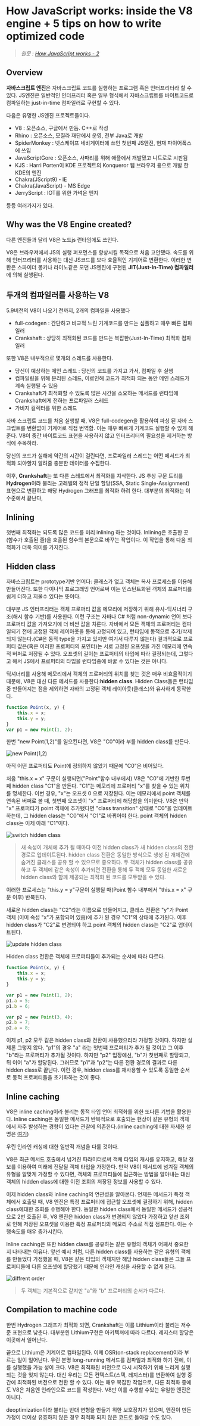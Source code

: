 # How JavaScript works: inside the V8 engine + 5 tips on how to write optimized code

> _원문 : [How JavaScript works - 2](https://blog.sessionstack.com/how-javascript-works-inside-the-v8-engine-5-tips-on-how-to-write-optimized-code-ac089e62b12e)_

## Overview

**자바스크립트 엔진**은 자바스크립트 코드를 실행하는 프로그램 혹은 인터프리터라 할 수 있다. JS엔진은 일반적인 인터프리터 혹은 일부 형식에서 자바스크립트를 바이트코드로 컴파일하는 just-in-time 컴파일러로 구현할 수 있다.

다음은 유명한 JS엔진 프로젝트들이다.

- V8 : 오픈소스, 구글에서 만듬. C++로 작성
- Rhino : 오픈소스, 모질라 재단에서 운영, 전부 Java로 개발
- SpiderMonkey : 넷스케이프 네비게이터에 쓰인 첫번째 JS엔진, 현재 파이어폭스에 쓰임
- JavaScriptGore : 오픈소스, 사파리를 위해 애플에서 개발됐고 니트로로 시판됨
- KJS : Harri Porten이 KDE 프로젝트의 Konqueror 웹 브라우저 용으로 개발 한 KDE의 엔진
- Chakra(JScript9) - IE
- Chakra(JavaScript) - MS Edge
- JerryScript : IOT를 위한 가벼운 엔지

등등 여러가지가 있다.

## Why was the V8 Engine created?

다른 엔진들과 달리 V8은 노드js 런타임에도 쓰인다.

V8은 브라우져에서 JS의 실행 퍼포먼스를 향상시킬 목적으로 처음 고안됐다. 속도를 위해 인터프리터를 사용하는 대신 JS코드를 보다 효율적인 기계어로 변환한다. 이러한 변환은 스파이더 몽키나 라이노같은 모던 JS엔진에 구현된 **JIT(Just-In-Time) 컴파일러**에 의해 실행된다.

## 두개의 컴파일러를 사용하는 V8

5.9버전의 V8이 나오기 전까지, 2개의 컴파일을 사용했다

- full-codegen : 간단하고 비교적 느린 기계코드를 만드는 심플하고 매우 빠른 컴파일러
- Crankshaft : 상당히 최적화된 코드를 만드는 복잡한(Just-In-Time) 최적화 컴파일러

또한 V8은 내부적으로 몇개의 스레드를 사용한다.

- 당신이 예상하는 메인 스레드 : 당신의 코드를 가지고 가서, 컴파일 후 실행
- 컴파일링을 위해 분리된 스레드, 이로인해 코드가 최적화 되는 동안 메인 스레드가 계속 실행될 수 있음
- Crankshaft가 최적화할 수 있도록 많은 시간을 소요하는 메서드를 런타임에 Crankshaft에게 전하는 프로파일러 스레드
- 가비지 컬렉터를 위한 스레드

자바 스크립트 코드를 처음 실행할 때, V8은 full-codegen을 활용하여 파싱 된 자바 스크립트를 변환없이 기계어로 직접 번역함. 이는 매우 빠르게 기계코드 실행할 수 있게 해준다. V8이 중간 바이트코드 표현을 사용하지 않고 인터프리터의 필요성을 제거하는 방식에 주목하라.

당신의 코드가 실해에 약간의 시간이 걸린다면, 프로파일러 스레드는 어떤 메서드가 최적화 되야할지 알려줄 충분한 데이터를 수집한다.

이후, **Crankshaft**는 또 다른 스레드에서 최적화를 지삭한다. JS 추상 구문 트리를 **Hydrogen**이라 불리는 고레벨의 정적 단일 할당(SSA, Static Single-Assignment) 표현으로 변환하고 해당 Hydrogen 그래프를 최적화 하려 한다. 대부분의 최적화는 이 수준에서 끝난다,

## Inlining

첫번째 최적화는 되도록 많은 코드를 미리 inlining 하는 것이다. Inlining은 호출한 곳(함수가 호출된 줄)을 호출된 함수의 본문으로 바꾸는 작업이다. 이 작업을 통해 다음 최적화가 더욱 의미를 가지진다.

## Hidden class

자바스크립트는 prototype기반 언어다: 클래스가 없고 객체는 복사 프로세스를 이용해 만들어진다. 또한 다이나믹 프로그래밍 언어로써 이는 인스턴트화된 객체의 프로퍼티를 쉽게 더하고 지울수 있다는 뜻이다.

대부분 JS 인터프리터는 객체 프로퍼티 값을 메모리에 저장하기 위해 유사-딕셔너리 구조(해시 함수 기반)를 사용한다. 이런 구조는 자바나 C# 처럼 non-dynamic 언어 보다 프로퍼티 값을 가져오기에 더 비싼 값을 치룬다. 자바에서 모든 객체의 프로퍼티는 컴파일되기 전에 고정된 객체 레이아웃을 통해 고정되어 있고, 런타임에 동적으로 추가/삭제 되지 않는다.(C#은 동적 type을 가지고 있지만 여기서 다루지 않는다) 결과적으로 프로퍼티 값은(혹은 이러한 프로퍼티의 포인터)는 
서로 고정된 오프셋을 가진 메모리에 연속적 버퍼로 저장될 수 있다. 오프셋의 길이는 프로퍼티의 타입에 따라 결정되는데, 그렇다고 해서 JS에서 프로퍼티의 타입을 런타임중에 바꿀 수 있다는 것은 아니다.

딕셔너리를 사용해 메모리에서 객체의 프로퍼티의 위치를 찾는 것은 매우 비효율적이기 때문에, V8은 대신 다른 메서드를 사용한다:**hidden class**. Hidden Class들은 런타임중 만들어지는 점을 제외하면 자바의 고정된 객체 레이아웃(클래스)와 유사하게 동작한다.

```javascript
function Point(x, y) {
    this.x = x;
    this.y = y;
}
var p1 = new Point(1, 2);
```

한번 "new Point(1,2)"를 일으킨다면, V8은 "C0"이라 부를 hidden class를 만든다. 

![new Point(1,2)](https://cdn-images-1.medium.com/max/1600/1*pVnIrMZiB9iAz5sW28AixA.png)

아직 어떤 프로퍼티도 Point에 정의하지 않았기 때문에 "C0"은 비어있다.

처음 "this.x = x" 구문이 실행되면("Point"함수 내부에서) V8은 "C0"에 기반한 두번째 hidden class "C1"을 만든다. "C1"는 메모리에 프로퍼티 "x"를 찾을 수 있는 위치를 명세한다. 이번 경우, "x"는 오프셋 0 으로 저장된다. 이는 메모리에서 point 객체를 연속된 버퍼로 볼 때, 첫번째 오프셋이 "x" 프로퍼티에 해당함을 의미한다. V8은 만약 "x" 프로퍼티가 point 객체에 추가됐다면 "class transition" 상태로 "C0"을 업데이트 하는데, 그 hidden class는 "C0"에서 "C1"로 바뀌어야 한다. point 객체의 hidden class는 이제 아래 "C1"이다.

![switch hidden class](https://cdn-images-1.medium.com/max/1600/1*QsVUE3snZD9abYXccg6Sgw.png)

> 새 속성이 개체에 추가 될 때마다 이전 hidden class가 새 hidden class의 전환 경로로 업데이트된다. hidden class 전환은 동일한 방식으로 생성 된 개체간에 숨겨진 클래스를 공유 할 수 있으므로 중요하다. 두 객체가 hidden class를 공유하고 두 객체에 같은 속성이 추가되면 전환을 통해 두 객체 모두 동일한 새로운 hidden class와 함께 제공되는 최적화 된 코드를 모두받을 수 있다.

이러한 프로세스는 "this.y = y"구문이 실행될 때(Point 함수 내부에서 "this.x = x" 구문 이후) 반복된다.

새로운 hidden class는 "C2"라는 이름으로 만들어지고, 클래스 전환은 "y"가 Point 객체 (이미 속성 "x"가 포함되어 있음)에 추가 된 경우 "C1"의 상태에 추가된다. 이후 hidden class가 "C2"로 변경되야 하고 point 객체의 hidden class는 "C2"로 업데이트된다.

![update hidden class](https://cdn-images-1.medium.com/max/1600/1*spJ8v7GWivxZZzTAzqVPtA.png)

Hidden class 전환은 객체에 프로퍼티들이 추가되는 순서에 따라 다르다.

```javascript
function Point(x, y) {
    this.x = x;
    this.y = y;
}

var p1 = new Point(1, 2);
p1.a = 5;
p1.b = 6;

var p2 = new Point(3, 4);
p2.b = 7;
p2.a = 8;
```

이제 p1, p2 모두 같은 hidden class와 전환이 사용했으리라 가정할 것이다. 하지만 실제론 그렇지 않다. "p1"의 경우 "a" 라는 첫번쨰 프로퍼티가 추가 될 것이고 그 이후 "b"라는 프로퍼티가 추가될 것이다. 하지만 "p2" 입장에선, "b"가 첫번쨰로 할당되고, 뒤 이어 "a"가 할당된다. 그러므로 "p1"과 "p2"는 다른 전환 경로의 결과로 다른 hidden class로 끝난다. 이런 경우, hidden class를 재사용할 수 있도록 동일한 순서로 동적 프로퍼티들을 초기화하는 것이 좋다.

## Inline caching

V8은 inline caching이라 불리는 동적 타입 언어 최적화를 위한 또다른 기법을 활용한다. Inline caching은 동일한 메서드가 반복적으로 호출되는 현상이 같은 유형의 객체에서 자주 발생하는 경향이 있다는 관찰에 의존한다.(inline caching에 대한 자세한 설명은 [여기](https://github.com/sq/JSIL/wiki/Optimizing-dynamic-JavaScript-with-inline-caches))

우린 인라인 캐싱에 대한 일반적 개념을 다룰 것이다.

V8은 최근 메서드 호출에서 넘겨진 파라미터로써 객체 타입의 캐시를 유지하고, 해당 정보를 이용하여 미래에 전달될 객체 타입을 가정한다. 만약 V8이 메서드에 넘겨질 객체의 유형을 알맞게 가정할 수 있다면, 객체의 프로퍼티들에 접근하는 방법을 알아내는 대신 객체의 hidden class에 대한 이전 조회의 저장된 정보를 사용할 수 있다.

이제 hidden class와 inline caching의 연관성을 알아본다. 언제든 메서드가 특정 객체에서 호출될 때, V8 엔진은 특정 프로퍼티에 접근할 오프셋에 결정하기 위해, hidden class에대한 조회를 수행해야 한다. 동일한 hidden class에서 동일한 메서드가 성공적으로 2번 호출된 후, V8 엔진은 hidden class가 변경되지 않았다 가정하고 앞선 조회로 인해 저장된 오프셋을 이용한 특정 프로퍼티의 메모리 주소로 직접 점프한다. 이는 수행속도를 매우 증가시킨다.

Inline caching은 또한 hidden class를 공유하는 같은 유형의 객체가 어째서 중요한 지 나타내는 이유다. 앞선 예시 처럼, 다른 hidden class를 사용하는 같은 유형의 객체를 만들었다 가정했을 때, V8은 같은 타입의 객체지만 해당 hidden class들은 그들 프로퍼티들에 다른 오프셋에 할당했기 때문에 인라인 캐싱을 사용할 수 없게 된다.

![diffrent order](https://cdn-images-1.medium.com/max/1600/1*iHfI6MQ-YKQvWvo51J-P0w.png)
> 두 객체는 기본적으로 같지만 "a"와 "b" 프로퍼티의 순서가 다르다.

## Compilation to machine code

한번 Hydrogen 그래프가 최적화 되면, Crankshaft는 이를 Lithium이라 불리는 저수준 표현으로 낮춘다. 대부분읜 Lithium구현은 아키텍쳐에 따라 다르다. 레지스터 할당은 이곳에서 일어난다.

끝으로 Lithium은 기계어로 컴파일된다. 이제 OSR(on-stack replacement)이라 부르는 일이 일어난다. 우린 분명 long-running 메서드를 컴파일과 최적화 하기 전에, 이를 실행했을 가능 성이 크다. V8은 최적화된 버전으로 다시 시작하기 위해 느리게 실행되는 것을 잊지 않는다. 대신 우리는 모든 컨텍스트(스택, 레지스터)를 변환하여 실행 중간에 최적화된 버전으로 전환 할 수 있다. 이는 매우 복잡한 작업으로, 다른 최적화 중에도 V8은 처음엔 인라인으로 코드를 작성한다. V8만 이를 수행할 수있는 유일한 엔진은 아니다.

deoptimization이라 불리는 반대 변형을 만들기 위한 보호장치가 있으며, 엔진이 만든 가정이 더이상 유효하지 않은 경우 최적화 되지 않은 코드로 돌아갈 수도 있다.